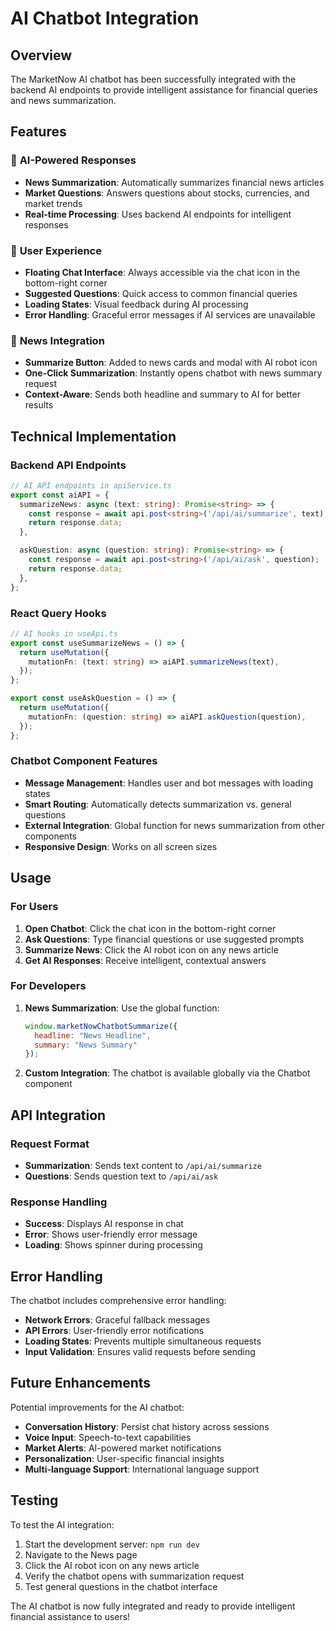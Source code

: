 # AI Chatbot Integration

## Overview

The MarketNow AI chatbot has been successfully integrated with the backend AI endpoints to provide intelligent assistance for financial queries and news summarization.

## Features

### 🤖 **AI-Powered Responses**
- **News Summarization**: Automatically summarizes financial news articles
- **Market Questions**: Answers questions about stocks, currencies, and market trends
- **Real-time Processing**: Uses backend AI endpoints for intelligent responses

### 🎯 **User Experience**
- **Floating Chat Interface**: Always accessible via the chat icon in the bottom-right corner
- **Suggested Questions**: Quick access to common financial queries
- **Loading States**: Visual feedback during AI processing
- **Error Handling**: Graceful error messages if AI services are unavailable

### 📰 **News Integration**
- **Summarize Button**: Added to news cards and modal with AI robot icon
- **One-Click Summarization**: Instantly opens chatbot with news summary request
- **Context-Aware**: Sends both headline and summary to AI for better results

## Technical Implementation

### Backend API Endpoints
```typescript
// AI API endpoints in apiService.ts
export const aiAPI = {
  summarizeNews: async (text: string): Promise<string> => {
    const response = await api.post<string>('/api/ai/summarize', text);
    return response.data;
  },

  askQuestion: async (question: string): Promise<string> => {
    const response = await api.post<string>('/api/ai/ask', question);
    return response.data;
  },
};
```

### React Query Hooks
```typescript
// AI hooks in useApi.ts
export const useSummarizeNews = () => {
  return useMutation({
    mutationFn: (text: string) => aiAPI.summarizeNews(text),
  });
};

export const useAskQuestion = () => {
  return useMutation({
    mutationFn: (question: string) => aiAPI.askQuestion(question),
  });
};
```

### Chatbot Component Features
- **Message Management**: Handles user and bot messages with loading states
- **Smart Routing**: Automatically detects summarization vs. general questions
- **External Integration**: Global function for news summarization from other components
- **Responsive Design**: Works on all screen sizes

## Usage

### For Users
1. **Open Chatbot**: Click the chat icon in the bottom-right corner
2. **Ask Questions**: Type financial questions or use suggested prompts
3. **Summarize News**: Click the AI robot icon on any news article
4. **Get AI Responses**: Receive intelligent, contextual answers

### For Developers
1. **News Summarization**: Use the global function:
   ```javascript
   window.marketNowChatbotSummarize({
     headline: "News Headline",
     summary: "News Summary"
   });
   ```

2. **Custom Integration**: The chatbot is available globally via the Chatbot component

## API Integration

### Request Format
- **Summarization**: Sends text content to `/api/ai/summarize`
- **Questions**: Sends question text to `/api/ai/ask`

### Response Handling
- **Success**: Displays AI response in chat
- **Error**: Shows user-friendly error message
- **Loading**: Shows spinner during processing

## Error Handling

The chatbot includes comprehensive error handling:
- **Network Errors**: Graceful fallback messages
- **API Errors**: User-friendly error notifications
- **Loading States**: Prevents multiple simultaneous requests
- **Input Validation**: Ensures valid requests before sending

## Future Enhancements

Potential improvements for the AI chatbot:
- **Conversation History**: Persist chat history across sessions
- **Voice Input**: Speech-to-text capabilities
- **Market Alerts**: AI-powered market notifications
- **Personalization**: User-specific financial insights
- **Multi-language Support**: International language support

## Testing

To test the AI integration:
1. Start the development server: `npm run dev`
2. Navigate to the News page
3. Click the AI robot icon on any news article
4. Verify the chatbot opens with summarization request
5. Test general questions in the chatbot interface

The AI chatbot is now fully integrated and ready to provide intelligent financial assistance to users! 